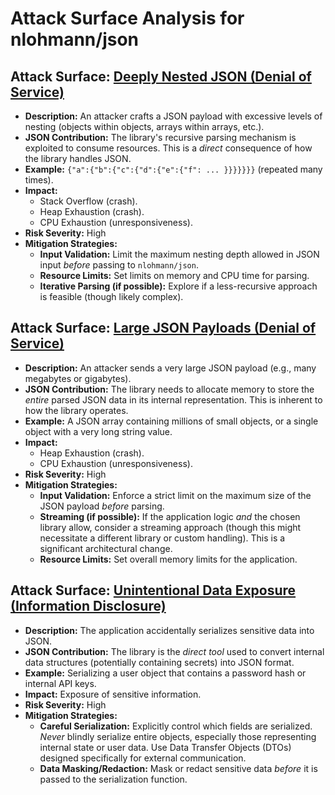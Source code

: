 # Attack Surface Analysis for nlohmann/json

## Attack Surface: [Deeply Nested JSON (Denial of Service)](./attack_surfaces/deeply_nested_json__denial_of_service_.md)

*   **Description:**  An attacker crafts a JSON payload with excessive levels of nesting (objects within objects, arrays within arrays, etc.).
*   **JSON Contribution:** The library's recursive parsing mechanism is exploited to consume resources.  This is a *direct* consequence of how the library handles JSON.
*   **Example:**  `{"a":{"b":{"c":{"d":{"e":{"f": ... }}}}}}}` (repeated many times).
*   **Impact:**
    *   Stack Overflow (crash).
    *   Heap Exhaustion (crash).
    *   CPU Exhaustion (unresponsiveness).
*   **Risk Severity:** High
*   **Mitigation Strategies:**
    *   **Input Validation:**  Limit the maximum nesting depth allowed in JSON input *before* passing to `nlohmann/json`.
    *   **Resource Limits:**  Set limits on memory and CPU time for parsing.
    *   **Iterative Parsing (if possible):** Explore if a less-recursive approach is feasible (though likely complex).

## Attack Surface: [Large JSON Payloads (Denial of Service)](./attack_surfaces/large_json_payloads__denial_of_service_.md)

*   **Description:** An attacker sends a very large JSON payload (e.g., many megabytes or gigabytes).
*   **JSON Contribution:** The library needs to allocate memory to store the *entire* parsed JSON data in its internal representation. This is inherent to how the library operates.
*   **Example:** A JSON array containing millions of small objects, or a single object with a very long string value.
*   **Impact:**
    *   Heap Exhaustion (crash).
    *   CPU Exhaustion (unresponsiveness).
*   **Risk Severity:** High
*   **Mitigation Strategies:**
    *   **Input Validation:**  Enforce a strict limit on the maximum size of the JSON payload *before* parsing.
    *   **Streaming (if possible):**  If the application logic *and* the chosen library allow, consider a streaming approach (though this might necessitate a different library or custom handling). This is a significant architectural change.
    *   **Resource Limits:** Set overall memory limits for the application.

## Attack Surface: [Unintentional Data Exposure (Information Disclosure)](./attack_surfaces/unintentional_data_exposure__information_disclosure_.md)

*   **Description:**  The application accidentally serializes sensitive data into JSON.
*   **JSON Contribution:** The library is the *direct tool* used to convert internal data structures (potentially containing secrets) into JSON format.
*   **Example:**  Serializing a user object that contains a password hash or internal API keys.
*   **Impact:**  Exposure of sensitive information.
*   **Risk Severity:** High
*   **Mitigation Strategies:**
    *   **Careful Serialization:**  Explicitly control which fields are serialized.  *Never* blindly serialize entire objects, especially those representing internal state or user data. Use Data Transfer Objects (DTOs) designed specifically for external communication.
    *   **Data Masking/Redaction:**  Mask or redact sensitive data *before* it is passed to the serialization function.

